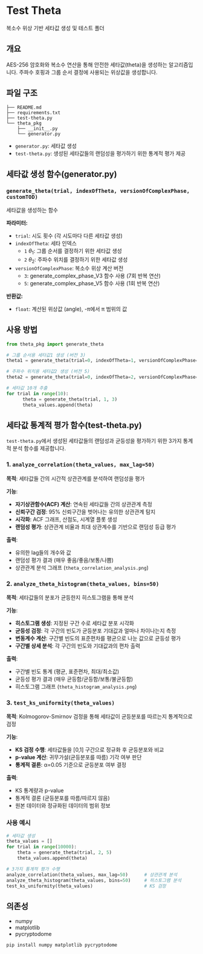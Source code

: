 # Test Theta

복소수 위상 기반 세타값 생성 및 테스트 폴더

## 개요

AES-256 암호화와 복소수 연산을 통해 안전한 세타값(theta)을 생성하는 알고리즘입니다. 
주파수 호핑과 그룹 순서 결정에 사용되는 위상값을 생성합니다.

## 파일 구조
```
├── README.md
├── requirements.txt
├── test-theta.py
└── theta_pkg
    ├── __init__.py
    └── generator.py
```
- `generator.py`: 세타값 생성
- `test-theta.py`: 생성된 세타값들의 랜덤성을 평가하기 위한 통계적 평가 제공

## 세타값 생성 함수(generator.py)

### `generate_theta(trial, indexOfTheta, versionOfComplexPhase, customTOD)`

세타값을 생성하는 함수

**파라미터:**
- `trial`: 시도 횟수 (각 시도마다 다른 세타값 생성)
- `indexOfTheta`: 세타 인덱스
  - `1` $\theta_1$: 그룹 순서를 결정하기 위한 세타값 생성
  - `2` $\theta_2$: 주파수 위치를 결정하기 위한 세타값 생성
- `versionOfComplexPhase`: 복소수 위상 계산 버전
  - `3`: generate_complex_phase_V3 함수 사용 (7회 반복 연산)
  - `5`: generate_complex_phase_V5 함수 사용 (1회 반복 연산)

**반환값:**
- `float`: 계산된 위상값 (angle), -π에서 π 범위의 값

## 사용 방법

```python
from theta_pkg import generate_theta

# 그룹 순서용 세타값1 생성 (버전 3)
theta1 = generate_theta(trial=0, indexOfTheta=1, versionOfComplexPhase=3)

# 주파수 위치용 세타값2 생성 (버전 5)
theta2 = generate_theta(trial=0, indexOfTheta=2, versionOfComplexPhase=5)

# 세타값 10개 추출
for trial in range(10):
      theta = generate_theta(trial, 1, 3) 
      theta_values.append(theta)
```

## 세타값 통계적 평가 함수(test-theta.py)

`test-theta.py`에서 생성된 세타값들의 랜덤성과 균등성을 평가하기 위한 3가지 통계적 분석 함수를 제공합니다.

### 1. `analyze_correlation(theta_values, max_lag=50)`

**목적**: 세타값들 간의 시간적 상관관계를 분석하여 랜덤성을 평가

**기능**:
- **자기상관함수(ACF) 계산**: 연속된 세타값들 간의 상관관계 측정
- **신뢰구간 검정**: 95% 신뢰구간을 벗어나는 유의한 상관관계 탐지
- **시각화**: ACF 그래프, 산점도, 시계열 플롯 생성
- **랜덤성 평가**: 상관관계 비율과 최대 상관계수를 기반으로 랜덤성 등급 평가

**출력**: 
- 유의한 lag들의 개수와 값
- 랜덤성 평가 결과 (매우 좋음/좋음/보통/나쁨)
- 상관관계 분석 그래프 (`theta_correlation_analysis.png`)

### 2. `analyze_theta_histogram(theta_values, bins=50)`

**목적**: 세타값들의 분포가 균등한지 히스토그램을 통해 분석

**기능**:
- **히스토그램 생성**: 지정된 구간 수로 세타값 분포 시각화
- **균등성 검정**: 각 구간의 빈도가 균등분포 기대값과 얼마나 차이나는지 측정
- **변동계수 계산**: 구간별 빈도의 표준편차를 평균으로 나눈 값으로 균등성 평가
- **구간별 상세 분석**: 각 구간의 빈도와 기대값과의 편차 출력

**출력**:
- 구간별 빈도 통계 (평균, 표준편차, 최대/최소값)
- 균등성 평가 결과 (매우 균등함/균등함/보통/불균등함)
- 히스토그램 그래프 (`theta_histogram_analysis.png`)

### 3. `test_ks_uniformity(theta_values)`

**목적**: Kolmogorov-Smirnov 검정을 통해 세타값이 균등분포를 따르는지 통계적으로 검정

**기능**:
- **KS 검정 수행**: 세타값들을 [0,1] 구간으로 정규화 후 균등분포와 비교
- **p-value 계산**: 귀무가설(균등분포를 따름) 기각 여부 판단
- **통계적 결론**: α=0.05 기준으로 균등분포 여부 결정

**출력**:
- KS 통계량과 p-value
- 통계적 결론 (균등분포를 따름/따르지 않음)
- 원본 데이터와 정규화된 데이터의 범위 정보

### 사용 예시

```python
# 세타값 생성
theta_values = []
for trial in range(10000):
    theta = generate_theta(trial, 2, 5)
    theta_values.append(theta)

# 3가지 통계적 평가 수행
analyze_correlation(theta_values, max_lag=50)      # 상관관계 분석
analyze_theta_histogram(theta_values, bins=50)     # 히스토그램 분석  
test_ks_uniformity(theta_values)                   # KS 검정
```

## 의존성

- numpy
- matplotlib
- pycryptodome

```bash
pip install numpy matplotlib pycryptodome
```
